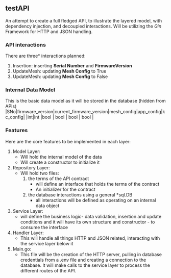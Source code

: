 ## testAPI
An attempt to create a full fledged API, to illustrate the layered model, with dependency injection, and decoupled interactions.
Will be utilizing the *Gin* Framework for HTTP and JSON handling.

### API interactions
There are three* interactions planned:
1. Insertion: inserting **Serial Number** and **FirmwareVersion**
2. UpdateMesh: updating **Mesh Config** to True
3. UpdateMesh: updating **Mesh Config** to False

### Internal Data Model
This is the basic data model as it will be stored in the database (hidden from APIs)
|SNo|firmware_version|current_firmware_version|mesh_config|app_config|kc_config|
|int|int             |bool                     |  bool     |  bool    |  bool   |

### Features
Here are the core features to be implemented in each layer:
1. Model Layer:
    * Will hold the internal model of the data
    * Will create a constructor to initialize it
2. Repository Layer:
    * Will hold two files:
        1. the terms of the API contract 
            * will define an interface that holds the terms of the contract
            * An initializer for the contract
        2. the database interactions using a general *sql.DB 
            * all interactions will be defined as operating on an internal data object
3. Service Layer:
    * will define the business logic- data validation, insertion and update conditions and it will have its own 
    structure and constructor - to consume the interface
4. Handler Layer:
    * This will handle all things HTTP and JSON related, interacting with the service layer below it
5. Main.go:
    * This file will be the creation of the HTTP server, pulling in database credentials from a .env file and creating a connection to the database. It will make calls to the service layer to process the different routes of the API.